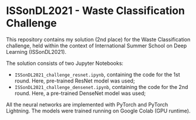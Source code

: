 # ISSonDL2021 - Waste Classification Challenge
This repository contains my solution (2nd place) for the Waste Classification challenge, held within the context of International Summer School on Deep Learning (ISSonDL2021).

The solution consists of two Jupyter Notebooks:
- `ISSonDL2021_challenge_resnet.ipynb`, containing the code for the 1st round. Here, pre-trained ResNet model was used;
- `ISSonDL2021_challenge_densenet.ipynb`, containing the code for the 2nd round. Here, a pre-trained DenseNet model was used;

All the neural networks are implemented with PyTorch and PyTorch Lightning.
The models were trained running on Google Colab (GPU runtime).
